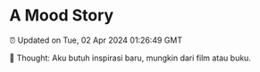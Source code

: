 # A Mood Story

⏰ Updated on Tue, 02 Apr 2024 01:26:49 GMT

💭 Thought: Aku butuh inspirasi baru, mungkin dari film atau buku.

